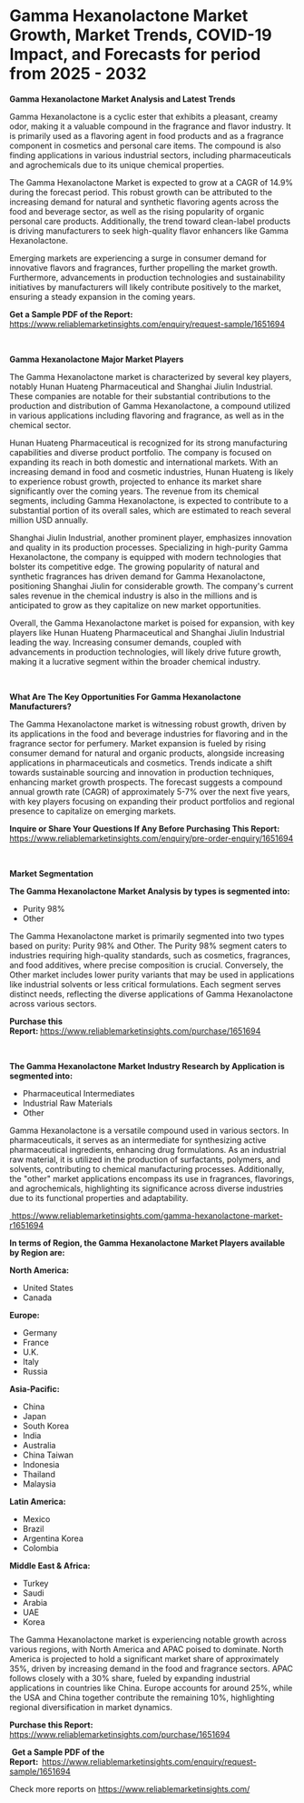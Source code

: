 <p><h1>Gamma Hexanolactone Market Growth, Market Trends, COVID-19 Impact, and Forecasts for period from 2025 - 2032</h1></p><p><strong>Gamma Hexanolactone Market Analysis and Latest Trends</strong></p>
<p><p>Gamma Hexanolactone is a cyclic ester that exhibits a pleasant, creamy odor, making it a valuable compound in the fragrance and flavor industry. It is primarily used as a flavoring agent in food products and as a fragrance component in cosmetics and personal care items. The compound is also finding applications in various industrial sectors, including pharmaceuticals and agrochemicals due to its unique chemical properties.</p><p>The Gamma Hexanolactone Market is expected to grow at a CAGR of 14.9% during the forecast period. This robust growth can be attributed to the increasing demand for natural and synthetic flavoring agents across the food and beverage sector, as well as the rising popularity of organic personal care products. Additionally, the trend toward clean-label products is driving manufacturers to seek high-quality flavor enhancers like Gamma Hexanolactone. </p><p>Emerging markets are experiencing a surge in consumer demand for innovative flavors and fragrances, further propelling the market growth. Furthermore, advancements in production technologies and sustainability initiatives by manufacturers will likely contribute positively to the market, ensuring a steady expansion in the coming years.</p></p>
<p><strong>Get a Sample PDF of the Report:&nbsp;</strong> <a href="https://www.reliablemarketinsights.com/enquiry/request-sample/1651694?utm_campaign=2563&utm_medium=2&utm_source=Github&utm_content=ia&utm_term=23032025&utm_id=gamma-hexanolactone">https://www.reliablemarketinsights.com/enquiry/request-sample/1651694</a></p>
<p>&nbsp;</p>
<p><strong>Gamma Hexanolactone Major Market Players</strong></p>
<p><p>The Gamma Hexanolactone market is characterized by several key players, notably Hunan Huateng Pharmaceutical and Shanghai Jiulin Industrial. These companies are notable for their substantial contributions to the production and distribution of Gamma Hexanolactone, a compound utilized in various applications including flavoring and fragrance, as well as in the chemical sector.</p><p>Hunan Huateng Pharmaceutical is recognized for its strong manufacturing capabilities and diverse product portfolio. The company is focused on expanding its reach in both domestic and international markets. With an increasing demand in food and cosmetic industries, Hunan Huateng is likely to experience robust growth, projected to enhance its market share significantly over the coming years. The revenue from its chemical segments, including Gamma Hexanolactone, is expected to contribute to a substantial portion of its overall sales, which are estimated to reach several million USD annually.</p><p>Shanghai Jiulin Industrial, another prominent player, emphasizes innovation and quality in its production processes. Specializing in high-purity Gamma Hexanolactone, the company is equipped with modern technologies that bolster its competitive edge. The growing popularity of natural and synthetic fragrances has driven demand for Gamma Hexanolactone, positioning Shanghai Jiulin for considerable growth. The company's current sales revenue in the chemical industry is also in the millions and is anticipated to grow as they capitalize on new market opportunities.</p><p>Overall, the Gamma Hexanolactone market is poised for expansion, with key players like Hunan Huateng Pharmaceutical and Shanghai Jiulin Industrial leading the way. Increasing consumer demands, coupled with advancements in production technologies, will likely drive future growth, making it a lucrative segment within the broader chemical industry.</p></p>
<p>&nbsp;</p>
<p><strong>What Are The Key Opportunities For Gamma Hexanolactone Manufacturers?</strong></p>
<p><p>The Gamma Hexanolactone market is witnessing robust growth, driven by its applications in the food and beverage industries for flavoring and in the fragrance sector for perfumery. Market expansion is fueled by rising consumer demand for natural and organic products, alongside increasing applications in pharmaceuticals and cosmetics. Trends indicate a shift towards sustainable sourcing and innovation in production techniques, enhancing market growth prospects. The forecast suggests a compound annual growth rate (CAGR) of approximately 5-7% over the next five years, with key players focusing on expanding their product portfolios and regional presence to capitalize on emerging markets.</p></p>
<p><strong>Inquire or Share Your Questions If Any Before Purchasing This Report:</strong> <a href="https://www.reliablemarketinsights.com/enquiry/pre-order-enquiry/1651694?utm_campaign=2563&utm_medium=2&utm_source=Github&utm_content=ia&utm_term=23032025&utm_id=gamma-hexanolactone">https://www.reliablemarketinsights.com/enquiry/pre-order-enquiry/1651694</a></p>
<p>&nbsp;</p>
<p><strong>Market Segmentation</strong></p>
<p><strong>The Gamma Hexanolactone Market Analysis by types is segmented into:</strong></p>
<p><ul><li>Purity 98%</li><li>Other</li></ul></p>
<p><p>The Gamma Hexanolactone market is primarily segmented into two types based on purity: Purity 98% and Other. The Purity 98% segment caters to industries requiring high-quality standards, such as cosmetics, fragrances, and food additives, where precise composition is crucial. Conversely, the Other market includes lower purity variants that may be used in applications like industrial solvents or less critical formulations. Each segment serves distinct needs, reflecting the diverse applications of Gamma Hexanolactone across various sectors.</p></p>
<p><strong>Purchase this Report:&nbsp;</strong><a href="https://www.reliablemarketinsights.com/purchase/1651694?utm_campaign=2563&utm_medium=2&utm_source=Github&utm_content=ia&utm_term=23032025&utm_id=gamma-hexanolactone">https://www.reliablemarketinsights.com/purchase/1651694</a></p>
<p>&nbsp;</p>
<p><strong>The Gamma Hexanolactone Market Industry Research by Application is segmented into:</strong></p>
<p><ul><li>Pharmaceutical Intermediates</li><li>Industrial Raw Materials</li><li>Other</li></ul></p>
<p><p>Gamma Hexanolactone is a versatile compound used in various sectors. In pharmaceuticals, it serves as an intermediate for synthesizing active pharmaceutical ingredients, enhancing drug formulations. As an industrial raw material, it is utilized in the production of surfactants, polymers, and solvents, contributing to chemical manufacturing processes. Additionally, the "other" market applications encompass its use in fragrances, flavorings, and agrochemicals, highlighting its significance across diverse industries due to its functional properties and adaptability.</p></p>
<p><a href="https://www.reliablemarketinsights.com/gamma-hexanolactone-market-r1651694?utm_campaign=2563&utm_medium=2&utm_source=Github&utm_content=ia&utm_term=23032025&utm_id=gamma-hexanolactone">&nbsp;https://www.reliablemarketinsights.com/gamma-hexanolactone-market-r1651694</a></p>
<p><strong>In terms of Region, the Gamma Hexanolactone Market Players available by Region are:</strong></p>
<p>
    <p> <strong> North America: </strong>
        <ul>
            <li>United States</li>
            <li>Canada</li>
        </ul>
        </p> 
    <p> <strong> Europe: </strong>
        <ul>
            <li>Germany</li>
            <li>France</li>
            <li>U.K.</li>
            <li>Italy</li>
            <li>Russia</li>
        </ul>
        </p> 
    <p> <strong> Asia-Pacific: </strong>
        <ul>
            <li>China</li>
            <li>Japan</li>
            <li>South Korea</li>
            <li>India</li>
            <li>Australia</li>
            <li>China Taiwan</li>
            <li>Indonesia</li>
            <li>Thailand</li>
            <li>Malaysia</li>
        </ul>
        </p> 
    <p> <strong> Latin America: </strong>
        <ul>
            <li>Mexico</li>
            <li>Brazil</li>
            <li>Argentina Korea</li>
            <li>Colombia</li>
        </ul>
        </p> 
    <p> <strong> Middle East & Africa: </strong>
        <ul>
            <li>Turkey</li>
            <li>Saudi</li>
            <li>Arabia</li>
            <li>UAE</li>
            <li>Korea</li>
        </ul>
    </p>
    </p>
<p><p>The Gamma Hexanolactone market is experiencing notable growth across various regions, with North America and APAC poised to dominate. North America is projected to hold a significant market share of approximately 35%, driven by increasing demand in the food and fragrance sectors. APAC follows closely with a 30% share, fueled by expanding industrial applications in countries like China. Europe accounts for around 25%, while the USA and China together contribute the remaining 10%, highlighting regional diversification in market dynamics.</p></p>
<p><strong>Purchase this Report: </strong><a href="https://www.reliablemarketinsights.com/purchase/1651694?utm_campaign=2563&utm_medium=2&utm_source=Github&utm_content=ia&utm_term=23032025&utm_id=gamma-hexanolactone">https://www.reliablemarketinsights.com/purchase/1651694</a></p>
<p>&nbsp;<strong>Get a Sample PDF of the Report:&nbsp;&nbsp;</strong><a href="https://www.reliablemarketinsights.com/enquiry/request-sample/1651694?utm_campaign=2563&utm_medium=2&utm_source=Github&utm_content=ia&utm_term=23032025&utm_id=gamma-hexanolactone">https://www.reliablemarketinsights.com/enquiry/request-sample/1651694</a></p>
<p><strong></strong></p>
<p>Check more reports on <a href="https://www.reliablemarketinsights.com/?utm_campaign=2563&utm_medium=2&utm_source=Github&utm_content=ia&utm_term=23032025&utm_id=gamma-hexanolactone">https://www.reliablemarketinsights.com/</a></p>